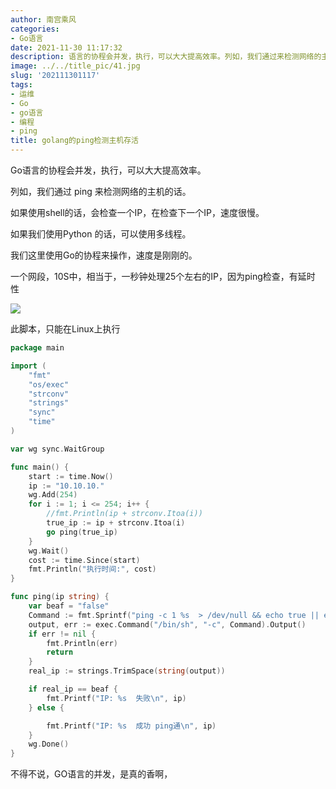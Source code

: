 ```yaml
---
author: 南宫乘风
categories:
- Go语言
date: 2021-11-30 11:17:32
description: 语言的协程会并发，执行，可以大大提高效率。列如，我们通过来检测网络的主机的话。如果使用的话，会检查一个，在检查下一个，速度很慢。如果我们使用的话，可以使用多线程。我们这里使用的协程来操作，速度是刚刚的。。。。。。。
image: ../../title_pic/41.jpg
slug: '202111301117'
tags:
- 运维
- Go
- go语言
- 编程
- ping
title: golang的ping检测主机存活
---
```


<!--more-->

Go语言的协程会并发，执行，可以大大提高效率。

列如，我们通过 ping 来检测网络的主机的话。

如果使用shell的话，会检查一个IP，在检查下一个IP，速度很慢。

如果我们使用Python 的话，可以使用多线程。

我们这里使用Go的协程来操作，速度是刚刚的。

一个网段，10S中，相当于，一秒钟处理25个左右的IP，因为ping检查，有延时性 

![](../../image/a37b9ebad853478a849ea442451c10f3.png)

此脚本，只能在Linux上执行

```Go
package main

import (
	"fmt"
	"os/exec"
	"strconv"
	"strings"
	"sync"
	"time"
)

var wg sync.WaitGroup

func main() {
	start := time.Now()
	ip := "10.10.10."
	wg.Add(254)
	for i := 1; i <= 254; i++ {
		//fmt.Println(ip + strconv.Itoa(i))
		true_ip := ip + strconv.Itoa(i)
		go ping(true_ip)
	}
	wg.Wait()
	cost := time.Since(start)
	fmt.Println("执行时间:", cost)
}

func ping(ip string) {
	var beaf = "false"
	Command := fmt.Sprintf("ping -c 1 %s  > /dev/null && echo true || echo false", ip)
	output, err := exec.Command("/bin/sh", "-c", Command).Output()
	if err != nil {
		fmt.Println(err)
		return
	}
	real_ip := strings.TrimSpace(string(output))

	if real_ip == beaf {
		fmt.Printf("IP: %s  失败\n", ip)
	} else {

		fmt.Printf("IP: %s  成功 ping通\n", ip)
	}
	wg.Done()
}
```

不得不说，GO语言的并发，是真的香啊，